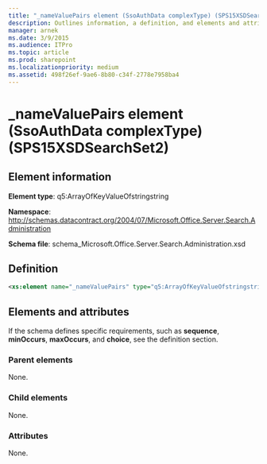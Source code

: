 ```yaml
---
title: "_nameValuePairs element (SsoAuthData complexType) (SPS15XSDSearchSet2)"
description: Outlines information, a definition, and elements and attributes for the _nameValuePairs element in Sharepoint.
manager: arnek
ms.date: 3/9/2015
ms.audience: ITPro
ms.topic: article
ms.prod: sharepoint
ms.localizationpriority: medium
ms.assetid: 498f26ef-9ae6-8b80-c34f-2778e7958ba4
---
```


# _nameValuePairs element (SsoAuthData complexType) (SPS15XSDSearchSet2)
 
## Element information
**Element type**: q5:ArrayOfKeyValueOfstringstring 

**Namespace**: http://schemas.datacontract.org/2004/07/Microsoft.Office.Server.Search.Administration 

**Schema file**: schema_Microsoft.Office.Server.Search.Administration.xsd 
   
## Definition

```XML
<xs:element name="_nameValuePairs" type="q5:ArrayOfKeyValueOfstringstring" minOccurs="0"></xs:element>

```

## Elements and attributes

If the schema defines specific requirements, such as **sequence**, **minOccurs**, **maxOccurs**, and **choice**, see the definition section. 
  
### Parent elements

None.
  
### Child elements

None.
  
### Attributes

None.
  

